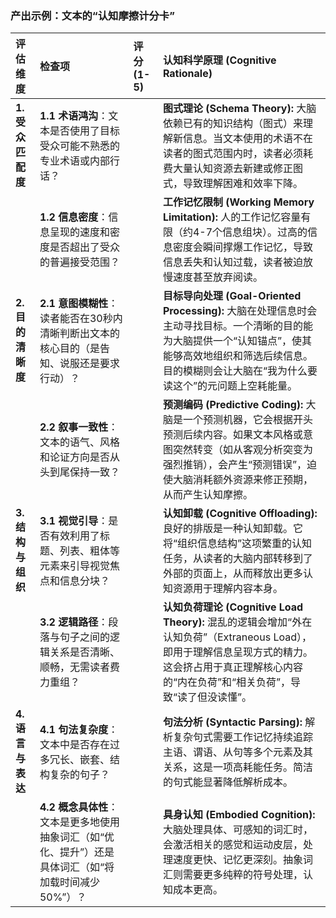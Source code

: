 
### **产出示例：文本的“认知摩擦计分卡”**

| 评估维度 | 检查项 | 评分 (1-5) | 认知科学原理 (Cognitive Rationale) |
| :--- | :--- | :--- | :--- |
| **1. 受众匹配度** | **1.1 术语鸿沟**：文本是否使用了目标受众可能不熟悉的专业术语或内部行话？ | | **图式理论 (Schema Theory):** 大脑依赖已有的知识结构（图式）来理解新信息。当文本使用的术语不在读者的图式范围内时，读者必须耗费大量认知资源去新建或修正图式，导致理解困难和效率下降。 |
| | **1.2 信息密度**：信息呈现的速度和密度是否超出了受众的普遍接受范围？ | | **工作记忆限制 (Working Memory Limitation):** 人的工作记忆容量有限（约4-7个信息组块）。过高的信息密度会瞬间撑爆工作记忆，导致信息丢失和认知过载，读者被迫放慢速度甚至放弃阅读。 |
| **2. 目的清晰度** | **2.1 意图模糊性**：读者能否在30秒内清晰判断出文本的核心目的（是告知、说服还是要求行动）？ | | **目标导向处理 (Goal-Oriented Processing):** 大脑在处理信息时会主动寻找目标。一个清晰的目的能为大脑提供一个“认知锚点”，使其能够高效地组织和筛选后续信息。目的模糊则会让大脑在“我为什么要读这个”的元问题上空耗能量。 |
| | **2.2 叙事一致性**：文本的语气、风格和论证方向是否从头到尾保持一致？ | | **预测编码 (Predictive Coding):** 大脑是一个预测机器，它会根据开头预测后续内容。如果文本风格或意图突然转变（如从客观分析突变为强烈推销），会产生“预测错误”，迫使大脑消耗额外资源来修正预期，从而产生认知摩擦。 |
| **3. 结构与组织** | **3.1 视觉引导**：是否有效利用了标题、列表、粗体等元素来引导视觉焦点和信息分块？ | | **认知卸载 (Cognitive Offloading):** 良好的排版是一种认知卸载。它将“组织信息结构”这项繁重的认知任务，从读者的大脑内部转移到了外部的页面上，从而释放出更多认知资源用于理解内容本身。 |
| | **3.2 逻辑路径**：段落与句子之间的逻辑关系是否清晰、顺畅，无需读者费力重组？ | | **认知负荷理论 (Cognitive Load Theory):** 混乱的逻辑会增加“外在认知负荷”（Extraneous Load），即用于理解信息呈现方式的精力。这会挤占用于真正理解核心内容的“内在负荷”和“相关负荷”，导致“读了但没读懂”。 |
| **4. 语言与表达** | **4.1 句法复杂度**：文本中是否存在过多冗长、嵌套、结构复杂的句子？ | | **句法分析 (Syntactic Parsing):** 解析复杂句式需要工作记忆持续追踪主语、谓语、从句等多个元素及其关系，这是一项高耗能任务。简洁的句式能显著降低解析成本。 |
| | **4.2 概念具体性**：文本是更多地使用抽象词汇（如“优化、提升”）还是具体词汇（如“将加载时间减少50%”）？ | | **具身认知 (Embodied Cognition):** 大脑处理具体、可感知的词汇时，会激活相关的感觉和运动皮层，处理速度更快、记忆更深刻。抽象词汇则需要更多纯粹的符号处理，认知成本更高。 |

